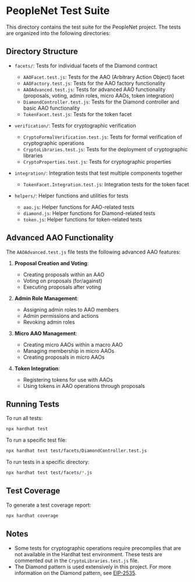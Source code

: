 # PeopleNet Test Suite

This directory contains the test suite for the PeopleNet project. The tests are organized into the following directories:

## Directory Structure

- `facets/`: Tests for individual facets of the Diamond contract
  - `AAOFacet.test.js`: Tests for the AAO (Arbitrary Action Object) facet
  - `AAOFactory.test.js`: Tests for the AAO factory functionality
  - `AAOAdvanced.test.js`: Tests for advanced AAO functionality (proposals, voting, admin roles, micro AAOs, token integration)
  - `DiamondController.test.js`: Tests for the Diamond controller and basic AAO functionality
  - `TokenFacet.test.js`: Tests for the token facet

- `verification/`: Tests for cryptographic verification
  - `CryptoFormalVerification.test.js`: Tests for formal verification of cryptographic operations
  - `CryptoLibraries.test.js`: Tests for the deployment of cryptographic libraries
  - `CryptoProperties.test.js`: Tests for cryptographic properties

- `integration/`: Integration tests that test multiple components together
  - `TokenFacet.Integration.test.js`: Integration tests for the token facet

- `helpers/`: Helper functions and utilities for tests
  - `aao.js`: Helper functions for AAO-related tests
  - `diamond.js`: Helper functions for Diamond-related tests
  - `token.js`: Helper functions for token-related tests

## Advanced AAO Functionality

The `AAOAdvanced.test.js` file tests the following advanced AAO features:

1. **Proposal Creation and Voting**:
   - Creating proposals within an AAO
   - Voting on proposals (for/against)
   - Executing proposals after voting

2. **Admin Role Management**:
   - Assigning admin roles to AAO members
   - Admin permissions and actions
   - Revoking admin roles

3. **Micro AAO Management**:
   - Creating micro AAOs within a macro AAO
   - Managing membership in micro AAOs
   - Creating proposals in micro AAOs

4. **Token Integration**:
   - Registering tokens for use with AAOs
   - Using tokens in AAO operations through proposals

## Running Tests

To run all tests:

```bash
npx hardhat test
```

To run a specific test file:

```bash
npx hardhat test test/facets/DiamondController.test.js
```

To run tests in a specific directory:

```bash
npx hardhat test test/facets/*.js
```

## Test Coverage

To generate a test coverage report:

```bash
npx hardhat coverage
```

## Notes

- Some tests for cryptographic operations require precompiles that are not available in the Hardhat test environment. These tests are commented out in the `CryptoLibraries.test.js` file.
- The Diamond pattern is used extensively in this project. For more information on the Diamond pattern, see [EIP-2535](https://eips.ethereum.org/EIPS/eip-2535). 